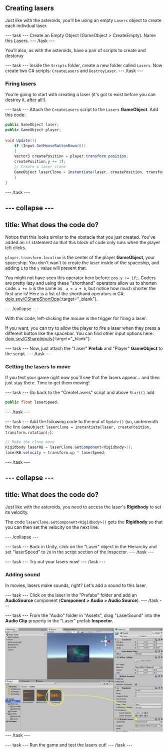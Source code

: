 ## Creating lasers

Just like with the asteroids, you'll be using an empty `Lasers` object to create each indivdual laser.

--- task ---
 Create an Empty Object (GameObject > CreateEmpty). Name this Lasers.
--- /task ---

You'll also, as with the asteroids, have a pair of scripts to create and destoruy 

--- task ---
Inside the `Scripts` folder, create a new folder called `Lasers`. Now create two C# scripts: `CreateLasers` and `DestroyLaser`.
--- /task ---

### Firing lasers

You're going to start with creating a laser (it's got to exist before you can destroy it, after all!). 

--- task ---
Attach the `CreateLasers` script to the `Lasers` **GameObject**. Add this code: 
    
```csharp
public GameObject laser;
public GameObject player;

void Update(){
    if (Input.GetMouseButtonDown(0))
    {
    Vector3 createPosition = player.transform.position;
    createPosition.y += 1f;
    // Create a laser clone
    GameObject laserClone = Instantiate(laser, createPosition, transform.rotation); 
    }
}
```
--- /task ---

--- collapse ---
---
title: What does the code do?
---

Notice that this looks similar to the obstacle that you just created. You've added an `if` statement so that this block of code only runs when the player left clicks.

`player.transform.location` is the center of the player **GameObject**, your spaceship. You don't wan't to create the laser inside of the spaceship, and adding `1` to the `y` value will prevent that. 

You might not have seen this operator here before: `pos.y += 1f;`. Coders are pretty lazy and using these "shorthand" operators allow us to shorten code. `a += b` is the same as ` a = a + b`, but notice how much shorter the first one is! Here is a list of the shorthand operators in C#: [dojo.soy/CSharpShortOps](http://dojo.soy/CSharpShortOps){:target="_blank"}.

--- /collapse ---

With this code, left-clicking the mouse is the trigger for firing a laser.

If you want, you can try to allow the player to fire a laser when they press a different button like the spacebar. You can find other input options here: [dojo.soy/CSharpInputs](http://dojo.soy/CSharpInputs){:target="_blank"}.

--- task ---
Now, just attach the "Laser" **Prefab** and "Player" **GameObject** to the script.
--- /task ---

### Getting the lasers to move

If you test your game right now you'll see that the lasers appear… and then just stay there. Time to get them moving!

--- task ---
Go back to the "CreateLasers" script and above `Start()` add

```csharp
public float laserSpeed;
```
--- /task ---

--- task ---
Add the following code to the end of `Update()` (so, underneath the line `GameObject laserClone = Instantiate(laser, createPosition, transform.rotation);`):

```csharp
// Make the clone move
Rigidbody laserRB = laserClone.GetComponent<Rigidbody>();
laserRB.velocity = transform.up * laserSpeed;
```
--- /task ---

--- collapse ---
---
title: What does the code do?
---

Just like with the asteroids, you need to access the laser's **Rigidbody** to set its velocity.

The code `laserClone.GetComponent<Rigidbody>()` gets the **Rigidbody** so that you can then set the velocity on the next line.

--- /collapse ---

--- task ---
Back in Unity, click on the "Laser" object in the Hierarchy and set "laserSpeed" to `20` in the script section of the Inspector.
--- /task ---

--- task ---
Try out your lasers now!
--- /task ---

### Adding sound
In movies, lasers make sounds, right? Let's add a sound to this laser.

--- task ---
Click on the laser in the "Prefabs" folder and add an **AudioSource** component (**Component > Audio > Audio Source**).
--- /task ---

--- task ---
From the "Audio" folder in "Assets", drag "LaserSound" into the **Audio Clip** property in the "Laser" prefab **Inspector**.

![Drag the sound into the Audio Clip box](images/step6_laserSound.png)
--- /task ---

--- task ---
Run the game and test the lasers out!
--- /task ---
